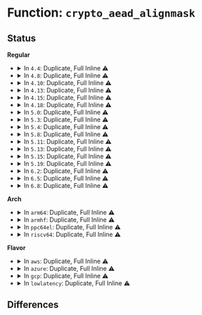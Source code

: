 # Function: <code>crypto_aead_alignmask</code>

## Status
<b>Regular</b>
<ul>
<li>
<details>
<summary>In <code>4.4</code>: Duplicate, Full Inline ⚠️</summary>

**Collision:** Static Duplication

**Inline:** Full

**Transformation:** False

**Instances:**

```
In crypto/aead.c (ffffffff8139efcf)
Location: include/crypto/aead.h:250
Inline: True
Inline callers:
  - crypto/aead.c:crypto_aead_setkey
```
```
In crypto/blkcipher.c (ffffffff813a1a04)
Location: include/crypto/aead.h:250
Inline: True
Inline callers:
  - crypto/blkcipher.c:blkcipher_aead_walk_virt_block
```
</details>
</li>
<li>
<details>
<summary>In <code>4.8</code>: Duplicate, Full Inline ⚠️</summary>

**Collision:** Static Duplication

**Inline:** Full

**Transformation:** False

**Instances:**

```
In crypto/aead.c (ffffffff813dbd7f)
Location: include/crypto/aead.h:253
Inline: True
Inline callers:
  - crypto/aead.c:crypto_aead_setkey
```
```
In crypto/blkcipher.c (ffffffff813ddeb4)
Location: include/crypto/aead.h:253
Inline: True
Inline callers:
  - crypto/blkcipher.c:blkcipher_aead_walk_virt_block
```
```
In crypto/seqiv.c (ffffffff813de9b1)
Location: include/crypto/aead.h:253
Inline: True
Inline callers:
  - crypto/seqiv.c:seqiv_aead_encrypt
```
</details>
</li>
<li>
<details>
<summary>In <code>4.10</code>: Duplicate, Full Inline ⚠️</summary>

**Collision:** Static Duplication

**Inline:** Full

**Transformation:** False

**Instances:**

```
In crypto/aead.c (ffffffff813f365f)
Location: include/crypto/aead.h:253
Inline: True
Inline callers:
  - crypto/aead.c:crypto_aead_setkey
```
```
In crypto/blkcipher.c (ffffffff813f5764)
Location: include/crypto/aead.h:253
Inline: True
Inline callers:
  - crypto/blkcipher.c:blkcipher_aead_walk_virt_block
```
```
In crypto/skcipher.c (ffffffff813f6bf3)
Location: include/crypto/aead.h:253
Inline: True
Inline callers:
  - crypto/skcipher.c:skcipher_walk_aead_common
```
```
In crypto/seqiv.c (ffffffff813f6f51)
Location: include/crypto/aead.h:253
Inline: True
Inline callers:
  - crypto/seqiv.c:seqiv_aead_encrypt
```
</details>
</li>
<li>
<details>
<summary>In <code>4.13</code>: Duplicate, Full Inline ⚠️</summary>

**Collision:** Static Duplication

**Inline:** Full

**Transformation:** False

**Instances:**

```
In crypto/aead.c (ffffffff813ff97f)
Location: include/crypto/aead.h:253
Inline: True
Inline callers:
  - crypto/aead.c:crypto_aead_setkey
```
```
In crypto/blkcipher.c (ffffffff81401a04)
Location: include/crypto/aead.h:253
Inline: True
Inline callers:
  - crypto/blkcipher.c:blkcipher_aead_walk_virt_block
```
```
In crypto/skcipher.c (ffffffff81402fc3)
Location: include/crypto/aead.h:253
Inline: True
Inline callers:
  - crypto/skcipher.c:skcipher_walk_aead_common
```
```
In crypto/seqiv.c (ffffffff81403357)
Location: include/crypto/aead.h:253
Inline: True
Inline callers:
  - crypto/seqiv.c:seqiv_aead_encrypt
```
</details>
</li>
<li>
<details>
<summary>In <code>4.15</code>: Duplicate, Full Inline ⚠️</summary>

**Collision:** Static Duplication

**Inline:** Full

**Transformation:** False

**Instances:**

```
In crypto/aead.c (ffffffff81427f5f)
Location: include/crypto/aead.h:253
Inline: True
Inline callers:
  - crypto/aead.c:crypto_aead_setkey
```
```
In crypto/blkcipher.c (ffffffff8142a024)
Location: include/crypto/aead.h:253
Inline: True
Inline callers:
  - crypto/blkcipher.c:blkcipher_aead_walk_virt_block
```
```
In crypto/skcipher.c (ffffffff8142b6a9)
Location: include/crypto/aead.h:253
Inline: True
Inline callers:
  - crypto/skcipher.c:skcipher_walk_aead_common
```
```
In crypto/seqiv.c (ffffffff8142ba4d)
Location: include/crypto/aead.h:253
Inline: True
Inline callers:
  - crypto/seqiv.c:seqiv_aead_encrypt
```
```
In crypto/gcm.c (ffffffff814391f5)
Location: include/crypto/aead.h:253
Inline: True
Inline callers:
  - crypto/gcm.c:crypto_rfc4543_init_tfm
  - crypto/gcm.c:crypto_rfc4543_crypt
  - crypto/gcm.c:crypto_rfc4106_init_tfm
  - crypto/gcm.c:crypto_rfc4106_crypt
  - crypto/gcm.c:crypto_gcm_init_tfm
  - crypto/gcm.c:crypto_gcm_decrypt
  - crypto/gcm.c:gcm_dec_hash_continue
  - crypto/gcm.c:crypto_gcm_verify
  - crypto/gcm.c:crypto_gcm_encrypt
  - crypto/gcm.c:crypto_gcm_encrypt
  - crypto/gcm.c:gcm_encrypt_continue
  - crypto/gcm.c:gcm_enc_copy_hash
  - crypto/gcm.c:gcm_hash
  - crypto/gcm.c:gcm_hash_init_continue
  - crypto/gcm.c:gcm_hash_assoc_continue
  - crypto/gcm.c:gcm_hash_assoc_remain_continue
  - crypto/gcm.c:gcm_hash_crypt_continue
  - crypto/gcm.c:gcm_hash_crypt_remain_continue
  - crypto/gcm.c:gcm_hash_crypt_remain_continue
  - crypto/gcm.c:gcm_hash_len_done
  - crypto/gcm.c:crypto_gcm_init_common
```
</details>
</li>
<li>
<details>
<summary>In <code>4.18</code>: Duplicate, Full Inline ⚠️</summary>

**Collision:** Static Duplication

**Inline:** Full

**Transformation:** False

**Instances:**

```
In crypto/aead.c (ffffffff8145ad75)
Location: include/crypto/aead.h:253
Inline: True
Inline callers:
  - crypto/aead.c:crypto_aead_setkey
```
```
In crypto/blkcipher.c (ffffffff8145cd64)
Location: include/crypto/aead.h:253
Inline: True
Inline callers:
  - crypto/blkcipher.c:blkcipher_aead_walk_virt_block
```
```
In crypto/skcipher.c (ffffffff8145e3b5)
Location: include/crypto/aead.h:253
Inline: True
Inline callers:
  - crypto/skcipher.c:skcipher_walk_aead_common
```
```
In crypto/seqiv.c (ffffffff8145e762)
Location: include/crypto/aead.h:253
Inline: True
Inline callers:
  - crypto/seqiv.c:seqiv_aead_encrypt
```
```
In crypto/gcm.c (ffffffff8146b53e)
Location: include/crypto/aead.h:253
Inline: True
Inline callers:
  - crypto/gcm.c:crypto_rfc4543_init_tfm
  - crypto/gcm.c:crypto_rfc4543_crypt
  - crypto/gcm.c:crypto_rfc4106_init_tfm
  - crypto/gcm.c:crypto_rfc4106_crypt
  - crypto/gcm.c:crypto_gcm_init_tfm
  - crypto/gcm.c:crypto_gcm_decrypt
  - crypto/gcm.c:gcm_dec_hash_continue
  - crypto/gcm.c:crypto_gcm_verify
  - crypto/gcm.c:crypto_gcm_encrypt
  - crypto/gcm.c:crypto_gcm_encrypt
  - crypto/gcm.c:gcm_encrypt_continue
  - crypto/gcm.c:gcm_enc_copy_hash
  - crypto/gcm.c:gcm_hash
  - crypto/gcm.c:gcm_hash_init_continue
  - crypto/gcm.c:gcm_hash_assoc_continue
  - crypto/gcm.c:gcm_hash_assoc_remain_continue
  - crypto/gcm.c:gcm_hash_crypt_continue
  - crypto/gcm.c:gcm_hash_len_done
  - crypto/gcm.c:crypto_gcm_init_common
```
</details>
</li>
<li>
<details>
<summary>In <code>5.0</code>: Duplicate, Full Inline ⚠️</summary>

**Collision:** Static Duplication

**Inline:** Full

**Transformation:** False

**Instances:**

```
In crypto/aead.c (ffffffff814788e5)
Location: include/crypto/aead.h:250
Inline: True
Inline callers:
  - crypto/aead.c:crypto_aead_setkey
```
```
In crypto/blkcipher.c (ffffffff8147a5f4)
Location: include/crypto/aead.h:250
Inline: True
Inline callers:
  - crypto/blkcipher.c:blkcipher_aead_walk_virt_block
```
```
In crypto/skcipher.c (ffffffff8147bc75)
Location: include/crypto/aead.h:250
Inline: True
Inline callers:
  - crypto/skcipher.c:skcipher_walk_aead_common
```
```
In crypto/seqiv.c (ffffffff8147c07f)
Location: include/crypto/aead.h:250
Inline: True
Inline callers:
  - crypto/seqiv.c:seqiv_aead_encrypt
```
```
In crypto/gcm.c (ffffffff81488bbe)
Location: include/crypto/aead.h:250
Inline: True
Inline callers:
  - crypto/gcm.c:crypto_rfc4543_init_tfm
  - crypto/gcm.c:crypto_rfc4543_crypt
  - crypto/gcm.c:crypto_rfc4106_init_tfm
  - crypto/gcm.c:crypto_rfc4106_crypt
  - crypto/gcm.c:crypto_gcm_init_tfm
  - crypto/gcm.c:crypto_gcm_decrypt
  - crypto/gcm.c:gcm_dec_hash_continue
  - crypto/gcm.c:crypto_gcm_verify
  - crypto/gcm.c:crypto_gcm_encrypt
  - crypto/gcm.c:crypto_gcm_encrypt
  - crypto/gcm.c:gcm_encrypt_continue
  - crypto/gcm.c:gcm_enc_copy_hash
  - crypto/gcm.c:gcm_hash
  - crypto/gcm.c:gcm_hash_assoc_remain_continue
  - crypto/gcm.c:gcm_hash_crypt_continue
  - crypto/gcm.c:gcm_hash_len_done
  - crypto/gcm.c:gcm_hash_update
  - crypto/gcm.c:crypto_gcm_init_common
```
</details>
</li>
<li>
<details>
<summary>In <code>5.3</code>: Duplicate, Full Inline ⚠️</summary>

**Collision:** Static Duplication

**Inline:** Full

**Transformation:** False

**Instances:**

```
In crypto/aead.c (ffffffff814a6c05)
Location: include/crypto/aead.h:245
Inline: True
Inline callers:
  - crypto/aead.c:crypto_aead_setkey
```
```
In crypto/blkcipher.c (ffffffff814a8624)
Location: include/crypto/aead.h:245
Inline: True
Inline callers:
  - crypto/blkcipher.c:blkcipher_aead_walk_virt_block
```
```
In crypto/skcipher.c (ffffffff814aa017)
Location: include/crypto/aead.h:245
Inline: True
Inline callers:
  - crypto/skcipher.c:skcipher_walk_aead_common
```
```
In crypto/seqiv.c (ffffffff814aa3e0)
Location: include/crypto/aead.h:245
Inline: True
Inline callers:
  - crypto/seqiv.c:seqiv_aead_encrypt
```
```
In crypto/gcm.c (ffffffff814b6613)
Location: include/crypto/aead.h:245
Inline: True
Inline callers:
  - crypto/gcm.c:crypto_rfc4543_init_tfm
  - crypto/gcm.c:crypto_rfc4543_crypt
  - crypto/gcm.c:crypto_rfc4106_init_tfm
  - crypto/gcm.c:crypto_rfc4106_crypt
  - crypto/gcm.c:crypto_gcm_init_tfm
  - crypto/gcm.c:crypto_gcm_decrypt
  - crypto/gcm.c:gcm_dec_hash_continue
  - crypto/gcm.c:crypto_gcm_verify
  - crypto/gcm.c:crypto_gcm_encrypt
  - crypto/gcm.c:crypto_gcm_encrypt
  - crypto/gcm.c:gcm_encrypt_continue
  - crypto/gcm.c:gcm_enc_copy_hash
  - crypto/gcm.c:gcm_hash
  - crypto/gcm.c:gcm_hash_assoc_remain_continue
  - crypto/gcm.c:gcm_hash_crypt_continue
  - crypto/gcm.c:gcm_hash_len_done
  - crypto/gcm.c:gcm_hash_update
  - crypto/gcm.c:crypto_gcm_init_common
```
</details>
</li>
<li>
<details>
<summary>In <code>5.4</code>: Duplicate, Full Inline ⚠️</summary>

**Collision:** Static Duplication

**Inline:** Full

**Transformation:** False

**Instances:**

```
In crypto/aead.c (ffffffff814c1875)
Location: include/crypto/aead.h:245
Inline: True
Inline callers:
  - crypto/aead.c:crypto_aead_setkey
```
```
In crypto/blkcipher.c (ffffffff814c3294)
Location: include/crypto/aead.h:245
Inline: True
Inline callers:
  - crypto/blkcipher.c:blkcipher_aead_walk_virt_block
```
```
In crypto/skcipher.c (ffffffff814c4d07)
Location: include/crypto/aead.h:245
Inline: True
Inline callers:
  - crypto/skcipher.c:skcipher_walk_aead_common
```
```
In crypto/seqiv.c (ffffffff814c50a0)
Location: include/crypto/aead.h:245
Inline: True
Inline callers:
  - crypto/seqiv.c:seqiv_aead_encrypt
```
```
In crypto/gcm.c (ffffffff814cf833)
Location: include/crypto/aead.h:245
Inline: True
Inline callers:
  - crypto/gcm.c:crypto_rfc4543_init_tfm
  - crypto/gcm.c:crypto_rfc4543_crypt
  - crypto/gcm.c:crypto_rfc4106_init_tfm
  - crypto/gcm.c:crypto_rfc4106_crypt
  - crypto/gcm.c:crypto_gcm_init_tfm
  - crypto/gcm.c:crypto_gcm_decrypt
  - crypto/gcm.c:gcm_dec_hash_continue
  - crypto/gcm.c:crypto_gcm_verify
  - crypto/gcm.c:crypto_gcm_encrypt
  - crypto/gcm.c:crypto_gcm_encrypt
  - crypto/gcm.c:gcm_encrypt_continue
  - crypto/gcm.c:gcm_enc_copy_hash
  - crypto/gcm.c:gcm_hash
  - crypto/gcm.c:gcm_hash_assoc_remain_continue
  - crypto/gcm.c:gcm_hash_crypt_continue
  - crypto/gcm.c:gcm_hash_len_done
  - crypto/gcm.c:gcm_hash_update
  - crypto/gcm.c:crypto_gcm_init_common
```
</details>
</li>
<li>
<details>
<summary>In <code>5.8</code>: Duplicate, Full Inline ⚠️</summary>

**Collision:** Static Duplication

**Inline:** Full

**Transformation:** False

**Instances:**

```
In crypto/aead.c (ffffffff81521d05)
Location: include/crypto/aead.h:261
Inline: True
Inline callers:
  - crypto/aead.c:crypto_aead_setkey
  - crypto/aead.c:setkey_unaligned
```
```
In crypto/skcipher.c (ffffffff81523b97)
Location: include/crypto/aead.h:261
Inline: True
Inline callers:
  - crypto/skcipher.c:skcipher_walk_aead_common
```
```
In crypto/seqiv.c (ffffffff81523fb0)
Location: include/crypto/aead.h:261
Inline: True
Inline callers:
  - crypto/seqiv.c:seqiv_aead_encrypt
```
```
In crypto/gcm.c (ffffffff8152ea33)
Location: include/crypto/aead.h:261
Inline: True
Inline callers:
  - crypto/gcm.c:crypto_rfc4543_init_tfm
  - crypto/gcm.c:crypto_rfc4543_crypt
  - crypto/gcm.c:crypto_rfc4106_init_tfm
  - crypto/gcm.c:crypto_rfc4106_crypt
  - crypto/gcm.c:crypto_gcm_init_tfm
  - crypto/gcm.c:crypto_gcm_decrypt
  - crypto/gcm.c:gcm_dec_hash_continue
  - crypto/gcm.c:crypto_gcm_verify
  - crypto/gcm.c:crypto_gcm_encrypt
  - crypto/gcm.c:crypto_gcm_encrypt
  - crypto/gcm.c:gcm_encrypt_continue
  - crypto/gcm.c:gcm_enc_copy_hash
  - crypto/gcm.c:gcm_hash
  - crypto/gcm.c:gcm_hash_assoc_remain_continue
  - crypto/gcm.c:gcm_hash_crypt_continue
  - crypto/gcm.c:gcm_hash_crypt_remain_continue
  - crypto/gcm.c:gcm_hash_len_done
  - crypto/gcm.c:gcm_hash_len
  - crypto/gcm.c:gcm_hash_update
  - crypto/gcm.c:crypto_gcm_init_common
```
</details>
</li>
<li>
<details>
<summary>In <code>5.11</code>: Duplicate, Full Inline ⚠️</summary>

**Collision:** Static Duplication

**Inline:** Full

**Transformation:** False

**Instances:**

```
In crypto/aead.c (ffffffff8153eb55)
Location: include/crypto/aead.h:266
Inline: True
Inline callers:
  - crypto/aead.c:crypto_aead_setkey
  - crypto/aead.c:setkey_unaligned
```
```
In crypto/skcipher.c (ffffffff81540ae7)
Location: include/crypto/aead.h:266
Inline: True
Inline callers:
  - crypto/skcipher.c:skcipher_walk_aead_common
```
```
In crypto/seqiv.c (ffffffff81540eba)
Location: include/crypto/aead.h:266
Inline: True
Inline callers:
  - crypto/seqiv.c:seqiv_aead_encrypt
```
```
In crypto/gcm.c (ffffffff8154b9b3)
Location: include/crypto/aead.h:266
Inline: True
Inline callers:
  - crypto/gcm.c:crypto_rfc4543_init_tfm
  - crypto/gcm.c:crypto_rfc4543_crypt
  - crypto/gcm.c:crypto_rfc4106_init_tfm
  - crypto/gcm.c:crypto_rfc4106_crypt
  - crypto/gcm.c:crypto_gcm_init_tfm
  - crypto/gcm.c:crypto_gcm_decrypt
  - crypto/gcm.c:gcm_dec_hash_continue
  - crypto/gcm.c:crypto_gcm_verify
  - crypto/gcm.c:crypto_gcm_encrypt
  - crypto/gcm.c:crypto_gcm_encrypt
  - crypto/gcm.c:gcm_encrypt_continue
  - crypto/gcm.c:gcm_enc_copy_hash
  - crypto/gcm.c:gcm_hash
  - crypto/gcm.c:gcm_hash_assoc_remain_continue
  - crypto/gcm.c:gcm_hash_crypt_continue
  - crypto/gcm.c:gcm_hash_crypt_remain_continue
  - crypto/gcm.c:gcm_hash_len_done
  - crypto/gcm.c:gcm_hash_len
  - crypto/gcm.c:gcm_hash_update
  - crypto/gcm.c:crypto_gcm_init_common
```
</details>
</li>
<li>
<details>
<summary>In <code>5.13</code>: Duplicate, Full Inline ⚠️</summary>

**Collision:** Static Duplication

**Inline:** Full

**Transformation:** False

**Instances:**

```
In crypto/aead.c (ffffffff81547205)
Location: include/crypto/aead.h:268
Inline: True
Inline callers:
  - crypto/aead.c:crypto_aead_setkey
  - crypto/aead.c:setkey_unaligned
```
```
In crypto/skcipher.c (ffffffff81549147)
Location: include/crypto/aead.h:268
Inline: True
Inline callers:
  - crypto/skcipher.c:skcipher_walk_aead_common
```
```
In crypto/seqiv.c (ffffffff81549520)
Location: include/crypto/aead.h:268
Inline: True
Inline callers:
  - crypto/seqiv.c:seqiv_aead_encrypt
```
```
In crypto/gcm.c (ffffffff81553fb3)
Location: include/crypto/aead.h:268
Inline: True
Inline callers:
  - crypto/gcm.c:crypto_rfc4543_init_tfm
  - crypto/gcm.c:crypto_rfc4543_crypt
  - crypto/gcm.c:crypto_rfc4106_init_tfm
  - crypto/gcm.c:crypto_rfc4106_crypt
  - crypto/gcm.c:crypto_gcm_init_tfm
  - crypto/gcm.c:crypto_gcm_decrypt
  - crypto/gcm.c:gcm_dec_hash_continue
  - crypto/gcm.c:crypto_gcm_verify
  - crypto/gcm.c:crypto_gcm_encrypt
  - crypto/gcm.c:crypto_gcm_encrypt
  - crypto/gcm.c:gcm_encrypt_continue
  - crypto/gcm.c:gcm_enc_copy_hash
  - crypto/gcm.c:gcm_hash
  - crypto/gcm.c:gcm_hash_assoc_remain_continue
  - crypto/gcm.c:gcm_hash_crypt_continue
  - crypto/gcm.c:gcm_hash_crypt_remain_continue
  - crypto/gcm.c:gcm_hash_crypt_remain_continue
  - crypto/gcm.c:gcm_hash_len_done
  - crypto/gcm.c:gcm_hash_update
  - crypto/gcm.c:crypto_gcm_init_common
```
</details>
</li>
<li>
<details>
<summary>In <code>5.15</code>: Duplicate, Full Inline ⚠️</summary>

**Collision:** Static Duplication

**Inline:** Full

**Transformation:** False

**Instances:**

```
In crypto/aead.c (ffffffff815a79e5)
Location: include/crypto/aead.h:268
Inline: True
Inline callers:
  - crypto/aead.c:crypto_aead_setkey
  - crypto/aead.c:setkey_unaligned
```
```
In crypto/skcipher.c (ffffffff815a9927)
Location: include/crypto/aead.h:268
Inline: True
Inline callers:
  - crypto/skcipher.c:skcipher_walk_aead_common
```
```
In crypto/seqiv.c (ffffffff815a9d00)
Location: include/crypto/aead.h:268
Inline: True
Inline callers:
  - crypto/seqiv.c:seqiv_aead_encrypt
```
```
In crypto/gcm.c (ffffffff815b4fe3)
Location: include/crypto/aead.h:268
Inline: True
Inline callers:
  - crypto/gcm.c:crypto_rfc4543_init_tfm
  - crypto/gcm.c:crypto_rfc4543_crypt
  - crypto/gcm.c:crypto_rfc4106_init_tfm
  - crypto/gcm.c:crypto_rfc4106_crypt
  - crypto/gcm.c:crypto_gcm_init_tfm
  - crypto/gcm.c:crypto_gcm_decrypt
  - crypto/gcm.c:gcm_dec_hash_continue
  - crypto/gcm.c:crypto_gcm_verify
  - crypto/gcm.c:crypto_gcm_encrypt
  - crypto/gcm.c:crypto_gcm_encrypt
  - crypto/gcm.c:gcm_encrypt_continue
  - crypto/gcm.c:gcm_enc_copy_hash
  - crypto/gcm.c:gcm_hash
  - crypto/gcm.c:gcm_hash_assoc_remain_continue
  - crypto/gcm.c:gcm_hash_crypt_continue
  - crypto/gcm.c:gcm_hash_crypt_remain_continue
  - crypto/gcm.c:gcm_hash_crypt_remain_continue
  - crypto/gcm.c:gcm_hash_len_done
  - crypto/gcm.c:gcm_hash_update
  - crypto/gcm.c:crypto_gcm_init_common
```
</details>
</li>
<li>
<details>
<summary>In <code>5.19</code>: Duplicate, Full Inline ⚠️</summary>

**Collision:** Static Duplication

**Inline:** Full

**Transformation:** False

**Instances:**

```
In crypto/aead.c (ffffffff8164ed35)
Location: include/crypto/aead.h:270
Inline: True
Inline callers:
  - crypto/aead.c:crypto_aead_setkey
  - crypto/aead.c:setkey_unaligned
```
```
In crypto/skcipher.c (ffffffff81650d87)
Location: include/crypto/aead.h:270
Inline: True
Inline callers:
  - crypto/skcipher.c:skcipher_walk_aead_common
```
```
In crypto/seqiv.c (ffffffff81651200)
Location: include/crypto/aead.h:270
Inline: True
Inline callers:
  - crypto/seqiv.c:seqiv_aead_encrypt
```
```
In crypto/gcm.c (ffffffff8165e065)
Location: include/crypto/aead.h:270
Inline: True
Inline callers:
  - crypto/gcm.c:crypto_rfc4543_init_tfm
  - crypto/gcm.c:crypto_rfc4543_crypt
  - crypto/gcm.c:crypto_rfc4106_init_tfm
  - crypto/gcm.c:crypto_rfc4106_crypt
  - crypto/gcm.c:crypto_gcm_init_tfm
  - crypto/gcm.c:crypto_gcm_decrypt
  - crypto/gcm.c:gcm_dec_hash_continue
  - crypto/gcm.c:crypto_gcm_verify
  - crypto/gcm.c:crypto_gcm_encrypt
  - crypto/gcm.c:crypto_gcm_encrypt
  - crypto/gcm.c:gcm_encrypt_continue
  - crypto/gcm.c:gcm_enc_copy_hash
  - crypto/gcm.c:gcm_hash
  - crypto/gcm.c:gcm_hash_assoc_remain_continue
  - crypto/gcm.c:gcm_hash_crypt_continue
  - crypto/gcm.c:gcm_hash_crypt_remain_continue
  - crypto/gcm.c:gcm_hash_crypt_remain_continue
  - crypto/gcm.c:gcm_hash_len_done
  - crypto/gcm.c:gcm_hash_update
  - crypto/gcm.c:crypto_gcm_init_common
```
</details>
</li>
<li>
<details>
<summary>In <code>6.2</code>: Duplicate, Full Inline ⚠️</summary>

**Collision:** Static Duplication

**Inline:** Full

**Transformation:** False

**Instances:**

```
In crypto/aead.c (ffffffff817086c5)
Location: include/crypto/aead.h:270
Inline: True
Inline callers:
  - crypto/aead.c:crypto_aead_setkey
  - crypto/aead.c:setkey_unaligned
```
```
In crypto/skcipher.c (ffffffff8170a577)
Location: include/crypto/aead.h:270
Inline: True
Inline callers:
  - crypto/skcipher.c:skcipher_walk_aead_common
```
```
In crypto/seqiv.c (ffffffff8170aa80)
Location: include/crypto/aead.h:270
Inline: True
Inline callers:
  - crypto/seqiv.c:seqiv_aead_encrypt
```
```
In crypto/gcm.c (ffffffff817179b5)
Location: include/crypto/aead.h:270
Inline: True
Inline callers:
  - crypto/gcm.c:crypto_rfc4543_init_tfm
  - crypto/gcm.c:crypto_rfc4543_crypt
  - crypto/gcm.c:crypto_rfc4106_init_tfm
  - crypto/gcm.c:crypto_rfc4106_crypt
  - crypto/gcm.c:crypto_gcm_init_tfm
  - crypto/gcm.c:crypto_gcm_decrypt
  - crypto/gcm.c:gcm_dec_hash_continue
  - crypto/gcm.c:crypto_gcm_verify
  - crypto/gcm.c:crypto_gcm_encrypt
  - crypto/gcm.c:crypto_gcm_encrypt
  - crypto/gcm.c:gcm_encrypt_continue
  - crypto/gcm.c:gcm_enc_copy_hash
  - crypto/gcm.c:gcm_hash
  - crypto/gcm.c:gcm_hash_assoc_remain_continue
  - crypto/gcm.c:gcm_hash_crypt_continue
  - crypto/gcm.c:gcm_hash_crypt_remain_continue
  - crypto/gcm.c:gcm_hash_crypt_remain_continue
  - crypto/gcm.c:gcm_hash_len_done
  - crypto/gcm.c:gcm_hash_update
  - crypto/gcm.c:crypto_gcm_init_common
```
</details>
</li>
<li>
<details>
<summary>In <code>6.5</code>: Duplicate, Full Inline ⚠️</summary>

**Collision:** Static Duplication

**Inline:** Full

**Transformation:** False

**Instances:**

```
In crypto/aead.c (ffffffff81741e35)
Location: include/crypto/aead.h:292
Inline: True
Inline callers:
  - crypto/aead.c:crypto_aead_setkey
  - crypto/aead.c:setkey_unaligned
```
```
In crypto/skcipher.c (ffffffff81743dc7)
Location: include/crypto/aead.h:292
Inline: True
Inline callers:
  - crypto/skcipher.c:skcipher_walk_aead_common
```
```
In crypto/seqiv.c (ffffffff817442d0)
Location: include/crypto/aead.h:292
Inline: True
Inline callers:
  - crypto/seqiv.c:seqiv_aead_encrypt
```
```
In crypto/gcm.c (ffffffff81753395)
Location: include/crypto/aead.h:292
Inline: True
Inline callers:
  - crypto/gcm.c:crypto_rfc4543_init_tfm
  - crypto/gcm.c:crypto_rfc4543_crypt
  - crypto/gcm.c:crypto_rfc4106_init_tfm
  - crypto/gcm.c:crypto_rfc4106_crypt
  - crypto/gcm.c:crypto_gcm_init_tfm
  - crypto/gcm.c:crypto_gcm_decrypt
  - crypto/gcm.c:gcm_dec_hash_continue
  - crypto/gcm.c:crypto_gcm_verify
  - crypto/gcm.c:crypto_gcm_encrypt
  - crypto/gcm.c:crypto_gcm_encrypt
  - crypto/gcm.c:gcm_encrypt_continue
  - crypto/gcm.c:gcm_enc_copy_hash
  - crypto/gcm.c:gcm_hash
  - crypto/gcm.c:gcm_hash_assoc_remain_continue
  - crypto/gcm.c:gcm_hash_crypt_continue
  - crypto/gcm.c:gcm_hash_crypt_remain_continue
  - crypto/gcm.c:gcm_hash_len_done
  - crypto/gcm.c:gcm_hash_len
  - crypto/gcm.c:gcm_hash_update
  - crypto/gcm.c:crypto_gcm_init_common
```
</details>
</li>
<li>
<details>
<summary>In <code>6.8</code>: Duplicate, Full Inline ⚠️</summary>

**Collision:** Static Duplication

**Inline:** Full

**Transformation:** False

**Instances:**

```
In crypto/aead.c (ffffffff81782d15)
Location: include/crypto/aead.h:304
Inline: True
Inline callers:
  - crypto/aead.c:crypto_aead_setkey
  - crypto/aead.c:setkey_unaligned
```
```
In crypto/skcipher.c (ffffffff817861a7)
Location: include/crypto/aead.h:304
Inline: True
Inline callers:
  - crypto/skcipher.c:skcipher_walk_aead_common
```
```
In crypto/seqiv.c (ffffffff81786890)
Location: include/crypto/aead.h:304
Inline: True
Inline callers:
  - crypto/seqiv.c:seqiv_aead_encrypt
```
```
In crypto/gcm.c (ffffffff81795265)
Location: include/crypto/aead.h:304
Inline: True
Inline callers:
  - crypto/gcm.c:crypto_rfc4543_init_tfm
  - crypto/gcm.c:crypto_rfc4543_crypt
  - crypto/gcm.c:crypto_rfc4106_init_tfm
  - crypto/gcm.c:crypto_rfc4106_crypt
  - crypto/gcm.c:crypto_gcm_init_tfm
  - crypto/gcm.c:crypto_gcm_decrypt
  - crypto/gcm.c:gcm_dec_hash_continue
  - crypto/gcm.c:crypto_gcm_verify
  - crypto/gcm.c:crypto_gcm_encrypt
  - crypto/gcm.c:crypto_gcm_encrypt
  - crypto/gcm.c:gcm_encrypt_continue
  - crypto/gcm.c:gcm_enc_copy_hash
  - crypto/gcm.c:gcm_hash
  - crypto/gcm.c:gcm_hash_init_continue
  - crypto/gcm.c:gcm_hash_assoc_continue
  - crypto/gcm.c:gcm_hash_assoc_remain_continue
  - crypto/gcm.c:gcm_hash_crypt_continue
  - crypto/gcm.c:gcm_hash_crypt_remain_continue
  - crypto/gcm.c:gcm_hash_len_done
  - crypto/gcm.c:gcm_hash_len
  - crypto/gcm.c:crypto_gcm_init_common
```
</details>
</li>
</ul>
<b>Arch</b>
<ul>
<li>
<details>
<summary>In <code>arm64</code>: Duplicate, Full Inline ⚠️</summary>

**Collision:** Static Duplication

**Inline:** Full

**Transformation:** False

**Instances:**

```
In crypto/aead.c (ffff8000105bbf3c)
Location: include/crypto/aead.h:245
Inline: True
Inline callers:
  - crypto/aead.c:crypto_aead_setkey
```
```
In crypto/blkcipher.c (ffff8000105bda5c)
Location: include/crypto/aead.h:245
Inline: True
Inline callers:
  - crypto/blkcipher.c:blkcipher_aead_walk_virt_block
```
```
In crypto/skcipher.c (ffff8000105bf7cc)
Location: include/crypto/aead.h:245
Inline: True
Inline callers:
  - crypto/skcipher.c:skcipher_walk_aead_common
```
```
In crypto/seqiv.c (ffff8000105bfc2c)
Location: include/crypto/aead.h:245
Inline: True
Inline callers:
  - crypto/seqiv.c:seqiv_aead_encrypt
```
```
In crypto/gcm.c (ffff8000105cb930)
Location: include/crypto/aead.h:245
Inline: True
Inline callers:
  - crypto/gcm.c:crypto_rfc4543_init_tfm
  - crypto/gcm.c:crypto_rfc4543_crypt
  - crypto/gcm.c:crypto_rfc4106_init_tfm
  - crypto/gcm.c:crypto_rfc4106_crypt
  - crypto/gcm.c:crypto_gcm_init_tfm
  - crypto/gcm.c:crypto_gcm_decrypt
  - crypto/gcm.c:gcm_dec_hash_continue
  - crypto/gcm.c:crypto_gcm_verify
  - crypto/gcm.c:crypto_gcm_encrypt
  - crypto/gcm.c:crypto_gcm_encrypt
  - crypto/gcm.c:gcm_encrypt_continue
  - crypto/gcm.c:gcm_enc_copy_hash
  - crypto/gcm.c:gcm_hash
  - crypto/gcm.c:gcm_hash_assoc_remain_continue
  - crypto/gcm.c:gcm_hash_crypt_continue
  - crypto/gcm.c:gcm_hash_len_done
  - crypto/gcm.c:gcm_hash_update
  - crypto/gcm.c:crypto_gcm_init_common
```
</details>
</li>
<li>
<details>
<summary>In <code>armhf</code>: Duplicate, Full Inline ⚠️</summary>

**Collision:** Static Duplication

**Inline:** Full

**Transformation:** False

**Instances:**

```
In crypto/aead.c (c076a000)
Location: include/crypto/aead.h:245
Inline: True
Inline callers:
  - crypto/aead.c:crypto_aead_setkey
```
```
In crypto/blkcipher.c (c076b8a8)
Location: include/crypto/aead.h:245
Inline: True
Inline callers:
  - crypto/blkcipher.c:blkcipher_aead_walk_virt_block
```
```
In crypto/skcipher.c (c076d4ec)
Location: include/crypto/aead.h:245
Inline: True
Inline callers:
  - crypto/skcipher.c:skcipher_walk_aead_common
```
```
In crypto/seqiv.c (c076d878)
Location: include/crypto/aead.h:245
Inline: True
Inline callers:
  - crypto/seqiv.c:seqiv_aead_encrypt
```
```
In crypto/gcm.c (c0779368)
Location: include/crypto/aead.h:245
Inline: True
Inline callers:
  - crypto/gcm.c:crypto_rfc4543_init_tfm
  - crypto/gcm.c:crypto_rfc4543_crypt
  - crypto/gcm.c:crypto_rfc4106_init_tfm
  - crypto/gcm.c:crypto_rfc4106_crypt
  - crypto/gcm.c:crypto_gcm_init_tfm
  - crypto/gcm.c:crypto_gcm_decrypt
  - crypto/gcm.c:gcm_dec_hash_continue
  - crypto/gcm.c:crypto_gcm_verify
  - crypto/gcm.c:crypto_gcm_encrypt
  - crypto/gcm.c:crypto_gcm_encrypt
  - crypto/gcm.c:gcm_encrypt_continue
  - crypto/gcm.c:gcm_enc_copy_hash
  - crypto/gcm.c:gcm_hash
  - crypto/gcm.c:gcm_hash_assoc_remain_continue
  - crypto/gcm.c:gcm_hash_crypt_continue
  - crypto/gcm.c:gcm_hash_len_done
  - crypto/gcm.c:gcm_hash_update
  - crypto/gcm.c:crypto_gcm_init_common
```
</details>
</li>
<li>
<details>
<summary>In <code>ppc64el</code>: Duplicate, Full Inline ⚠️</summary>

**Collision:** Static Duplication

**Inline:** Full

**Transformation:** False

**Instances:**

```
In crypto/aead.c (c000000000742838)
Location: include/crypto/aead.h:245
Inline: True
Inline callers:
  - crypto/aead.c:crypto_aead_setkey
```
```
In crypto/blkcipher.c (c000000000744e78)
Location: include/crypto/aead.h:245
Inline: True
Inline callers:
  - crypto/blkcipher.c:blkcipher_aead_walk_virt_block
```
```
In crypto/skcipher.c (c000000000747574)
Location: include/crypto/aead.h:245
Inline: True
Inline callers:
  - crypto/skcipher.c:skcipher_walk_aead_common
```
```
In crypto/seqiv.c (c000000000747a84)
Location: include/crypto/aead.h:245
Inline: True
Inline callers:
  - crypto/seqiv.c:seqiv_aead_encrypt
```
```
In crypto/gcm.c (c000000000756a78)
Location: include/crypto/aead.h:245
Inline: True
Inline callers:
  - crypto/gcm.c:crypto_rfc4543_init_tfm
  - crypto/gcm.c:crypto_rfc4543_crypt
  - crypto/gcm.c:crypto_rfc4106_init_tfm
  - crypto/gcm.c:crypto_rfc4106_crypt
  - crypto/gcm.c:crypto_gcm_init_tfm
  - crypto/gcm.c:crypto_gcm_decrypt
  - crypto/gcm.c:gcm_dec_hash_continue
  - crypto/gcm.c:crypto_gcm_verify
  - crypto/gcm.c:crypto_gcm_encrypt
  - crypto/gcm.c:crypto_gcm_encrypt
  - crypto/gcm.c:gcm_encrypt_continue
  - crypto/gcm.c:gcm_enc_copy_hash
  - crypto/gcm.c:gcm_hash
  - crypto/gcm.c:gcm_hash_assoc_remain_continue
  - crypto/gcm.c:gcm_hash_crypt_continue
  - crypto/gcm.c:gcm_hash_len_done
  - crypto/gcm.c:gcm_hash_update
  - crypto/gcm.c:crypto_gcm_init_common
```
</details>
</li>
<li>
<details>
<summary>In <code>riscv64</code>: Duplicate, Full Inline ⚠️</summary>

**Collision:** Static Duplication

**Inline:** Full

**Transformation:** False

**Instances:**

```
In crypto/aead.c (ffffffe00040171c)
Location: include/crypto/aead.h:245
Inline: True
Inline callers:
  - crypto/aead.c:crypto_aead_setkey
```
```
In crypto/blkcipher.c (ffffffe00040300a)
Location: include/crypto/aead.h:245
Inline: True
Inline callers:
  - crypto/blkcipher.c:blkcipher_aead_walk_virt_block
```
```
In crypto/skcipher.c (ffffffe000404912)
Location: include/crypto/aead.h:245
Inline: True
Inline callers:
  - crypto/skcipher.c:skcipher_walk_aead_common
```
```
In crypto/seqiv.c (ffffffe000404c8e)
Location: include/crypto/aead.h:245
Inline: True
Inline callers:
  - crypto/seqiv.c:seqiv_aead_encrypt
```
```
In crypto/gcm.c (ffffffe00040fc7c)
Location: include/crypto/aead.h:245
Inline: True
Inline callers:
  - crypto/gcm.c:crypto_rfc4543_init_tfm
  - crypto/gcm.c:crypto_rfc4543_crypt
  - crypto/gcm.c:crypto_rfc4106_init_tfm
  - crypto/gcm.c:crypto_rfc4106_crypt
  - crypto/gcm.c:crypto_gcm_init_tfm
  - crypto/gcm.c:crypto_gcm_decrypt
  - crypto/gcm.c:gcm_dec_hash_continue
  - crypto/gcm.c:crypto_gcm_verify
  - crypto/gcm.c:crypto_gcm_encrypt
  - crypto/gcm.c:crypto_gcm_encrypt
  - crypto/gcm.c:gcm_encrypt_continue
  - crypto/gcm.c:gcm_enc_copy_hash
  - crypto/gcm.c:gcm_hash
  - crypto/gcm.c:gcm_hash_assoc_remain_continue
  - crypto/gcm.c:gcm_hash_crypt_continue
  - crypto/gcm.c:gcm_hash_len_done
  - crypto/gcm.c:gcm_hash_update
  - crypto/gcm.c:crypto_gcm_init_common
```
</details>
</li>
</ul>
<b>Flavor</b>
<ul>
<li>
<details>
<summary>In <code>aws</code>: Duplicate, Full Inline ⚠️</summary>

**Collision:** Static Duplication

**Inline:** Full

**Transformation:** False

**Instances:**

```
In crypto/aead.c (ffffffff814b9e55)
Location: include/crypto/aead.h:245
Inline: True
Inline callers:
  - crypto/aead.c:crypto_aead_setkey
```
```
In crypto/blkcipher.c (ffffffff814bb874)
Location: include/crypto/aead.h:245
Inline: True
Inline callers:
  - crypto/blkcipher.c:blkcipher_aead_walk_virt_block
```
```
In crypto/skcipher.c (ffffffff814bd2e7)
Location: include/crypto/aead.h:245
Inline: True
Inline callers:
  - crypto/skcipher.c:skcipher_walk_aead_common
```
```
In crypto/seqiv.c (ffffffff814bd680)
Location: include/crypto/aead.h:245
Inline: True
Inline callers:
  - crypto/seqiv.c:seqiv_aead_encrypt
```
```
In crypto/gcm.c (ffffffff814c7e13)
Location: include/crypto/aead.h:245
Inline: True
Inline callers:
  - crypto/gcm.c:crypto_rfc4543_init_tfm
  - crypto/gcm.c:crypto_rfc4543_crypt
  - crypto/gcm.c:crypto_rfc4106_init_tfm
  - crypto/gcm.c:crypto_rfc4106_crypt
  - crypto/gcm.c:crypto_gcm_init_tfm
  - crypto/gcm.c:crypto_gcm_decrypt
  - crypto/gcm.c:gcm_dec_hash_continue
  - crypto/gcm.c:crypto_gcm_verify
  - crypto/gcm.c:crypto_gcm_encrypt
  - crypto/gcm.c:crypto_gcm_encrypt
  - crypto/gcm.c:gcm_encrypt_continue
  - crypto/gcm.c:gcm_enc_copy_hash
  - crypto/gcm.c:gcm_hash
  - crypto/gcm.c:gcm_hash_assoc_remain_continue
  - crypto/gcm.c:gcm_hash_crypt_continue
  - crypto/gcm.c:gcm_hash_len_done
  - crypto/gcm.c:gcm_hash_update
  - crypto/gcm.c:crypto_gcm_init_common
```
</details>
</li>
<li>
<details>
<summary>In <code>azure</code>: Duplicate, Full Inline ⚠️</summary>

**Collision:** Static Duplication

**Inline:** Full

**Transformation:** False

**Instances:**

```
In crypto/aead.c (ffffffff814aa875)
Location: include/crypto/aead.h:245
Inline: True
Inline callers:
  - crypto/aead.c:crypto_aead_setkey
```
```
In crypto/blkcipher.c (ffffffff814ac294)
Location: include/crypto/aead.h:245
Inline: True
Inline callers:
  - crypto/blkcipher.c:blkcipher_aead_walk_virt_block
```
```
In crypto/skcipher.c (ffffffff814add07)
Location: include/crypto/aead.h:245
Inline: True
Inline callers:
  - crypto/skcipher.c:skcipher_walk_aead_common
```
```
In crypto/seqiv.c (ffffffff814ae0a0)
Location: include/crypto/aead.h:245
Inline: True
Inline callers:
  - crypto/seqiv.c:seqiv_aead_encrypt
```
```
In crypto/gcm.c (ffffffff814b8833)
Location: include/crypto/aead.h:245
Inline: True
Inline callers:
  - crypto/gcm.c:crypto_rfc4543_init_tfm
  - crypto/gcm.c:crypto_rfc4543_crypt
  - crypto/gcm.c:crypto_rfc4106_init_tfm
  - crypto/gcm.c:crypto_rfc4106_crypt
  - crypto/gcm.c:crypto_gcm_init_tfm
  - crypto/gcm.c:crypto_gcm_decrypt
  - crypto/gcm.c:gcm_dec_hash_continue
  - crypto/gcm.c:crypto_gcm_verify
  - crypto/gcm.c:crypto_gcm_encrypt
  - crypto/gcm.c:crypto_gcm_encrypt
  - crypto/gcm.c:gcm_encrypt_continue
  - crypto/gcm.c:gcm_enc_copy_hash
  - crypto/gcm.c:gcm_hash
  - crypto/gcm.c:gcm_hash_assoc_remain_continue
  - crypto/gcm.c:gcm_hash_crypt_continue
  - crypto/gcm.c:gcm_hash_len_done
  - crypto/gcm.c:gcm_hash_update
  - crypto/gcm.c:crypto_gcm_init_common
```
</details>
</li>
<li>
<details>
<summary>In <code>gcp</code>: Duplicate, Full Inline ⚠️</summary>

**Collision:** Static Duplication

**Inline:** Full

**Transformation:** False

**Instances:**

```
In crypto/aead.c (ffffffff814b5ee5)
Location: include/crypto/aead.h:245
Inline: True
Inline callers:
  - crypto/aead.c:crypto_aead_setkey
```
```
In crypto/blkcipher.c (ffffffff814b7904)
Location: include/crypto/aead.h:245
Inline: True
Inline callers:
  - crypto/blkcipher.c:blkcipher_aead_walk_virt_block
```
```
In crypto/skcipher.c (ffffffff814b9377)
Location: include/crypto/aead.h:245
Inline: True
Inline callers:
  - crypto/skcipher.c:skcipher_walk_aead_common
```
```
In crypto/seqiv.c (ffffffff814b9710)
Location: include/crypto/aead.h:245
Inline: True
Inline callers:
  - crypto/seqiv.c:seqiv_aead_encrypt
```
```
In crypto/gcm.c (ffffffff814c3ea3)
Location: include/crypto/aead.h:245
Inline: True
Inline callers:
  - crypto/gcm.c:crypto_rfc4543_init_tfm
  - crypto/gcm.c:crypto_rfc4543_crypt
  - crypto/gcm.c:crypto_rfc4106_init_tfm
  - crypto/gcm.c:crypto_rfc4106_crypt
  - crypto/gcm.c:crypto_gcm_init_tfm
  - crypto/gcm.c:crypto_gcm_decrypt
  - crypto/gcm.c:gcm_dec_hash_continue
  - crypto/gcm.c:crypto_gcm_verify
  - crypto/gcm.c:crypto_gcm_encrypt
  - crypto/gcm.c:crypto_gcm_encrypt
  - crypto/gcm.c:gcm_encrypt_continue
  - crypto/gcm.c:gcm_enc_copy_hash
  - crypto/gcm.c:gcm_hash
  - crypto/gcm.c:gcm_hash_assoc_remain_continue
  - crypto/gcm.c:gcm_hash_crypt_continue
  - crypto/gcm.c:gcm_hash_len_done
  - crypto/gcm.c:gcm_hash_update
  - crypto/gcm.c:crypto_gcm_init_common
```
</details>
</li>
<li>
<details>
<summary>In <code>lowlatency</code>: Duplicate, Full Inline ⚠️</summary>

**Collision:** Static Duplication

**Inline:** Full

**Transformation:** False

**Instances:**

```
In crypto/aead.c (ffffffff814ce985)
Location: include/crypto/aead.h:245
Inline: True
Inline callers:
  - crypto/aead.c:crypto_aead_setkey
```
```
In crypto/blkcipher.c (ffffffff814d03e4)
Location: include/crypto/aead.h:245
Inline: True
Inline callers:
  - crypto/blkcipher.c:blkcipher_aead_walk_virt_block
```
```
In crypto/skcipher.c (ffffffff814d1e17)
Location: include/crypto/aead.h:245
Inline: True
Inline callers:
  - crypto/skcipher.c:skcipher_walk_aead_common
```
```
In crypto/seqiv.c (ffffffff814d21b0)
Location: include/crypto/aead.h:245
Inline: True
Inline callers:
  - crypto/seqiv.c:seqiv_aead_encrypt
```
```
In crypto/gcm.c (ffffffff814dc973)
Location: include/crypto/aead.h:245
Inline: True
Inline callers:
  - crypto/gcm.c:crypto_rfc4543_init_tfm
  - crypto/gcm.c:crypto_rfc4543_crypt
  - crypto/gcm.c:crypto_rfc4106_init_tfm
  - crypto/gcm.c:crypto_rfc4106_crypt
  - crypto/gcm.c:crypto_gcm_init_tfm
  - crypto/gcm.c:crypto_gcm_decrypt
  - crypto/gcm.c:gcm_dec_hash_continue
  - crypto/gcm.c:crypto_gcm_verify
  - crypto/gcm.c:crypto_gcm_encrypt
  - crypto/gcm.c:crypto_gcm_encrypt
  - crypto/gcm.c:gcm_encrypt_continue
  - crypto/gcm.c:gcm_enc_copy_hash
  - crypto/gcm.c:gcm_hash
  - crypto/gcm.c:gcm_hash_assoc_remain_continue
  - crypto/gcm.c:gcm_hash_crypt_continue
  - crypto/gcm.c:gcm_hash_len_done
  - crypto/gcm.c:gcm_hash_update
  - crypto/gcm.c:crypto_gcm_init_common
```
</details>
</li>
</ul>

## Differences
